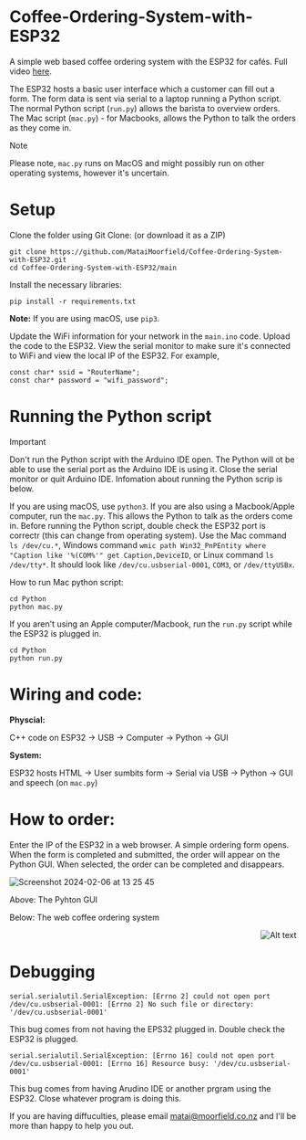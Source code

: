 # Coffee-Ordering-System-with-ESP32
A simple web based coffee ordering system with the ESP32 for cafés. Full video [here](https://www.youtube.com/watch?v=jhMNulLlHCo). 

The ESP32 hosts a basic user interface which a customer can fill out a form. The form data is sent via serial to a laptop running a Python script. The normal Python script (```run.py```) allows the barista to overview orders. The Mac script (```mac.py```) - for Macbooks, allows the Python to talk the orders as they come in. 

> [!NOTE]
> Please note, ```mac.py``` runs on MacOS and might possibly run on other operating systems, however it's uncertain.

# Setup

Clone the folder using Git Clone: (or download it as a ZIP)
```
git clone https://github.com/MataiMoorfield/Coffee-Ordering-System-with-ESP32.git
cd Coffee-Ordering-System-with-ESP32/main
```
Install the necessary libraries:
```
pip install -r requirements.txt
```
**Note:** If you are using macOS, use ```pip3```.

Update the WiFi information for your network in the ```main.ino``` code. Upload the code to the ESP32. View the serial monitor to make sure it's connected to WiFi and view the local IP of the ESP32. For example, 
```
const char* ssid = "RouterName";
const char* password = "wifi_password";
```
# Running the Python script
> [!IMPORTANT]
> Don't run the Python script with the Arduino IDE open. The Python will ot be able to use the serial port as the Arduino IDE is using it. Close the serial monitor or quit Arduino IDE. Infomation about running the Python scrip is below.

If you are using macOS, use ```python3```. If you are also using a Macbook/Apple computer, run the ```mac.py```. This allows the Python to talk as the orders come in. Before running the Python script, double check the ESP32 port is correctr (this can change from operating system). Use the Mac command ```ls /dev/cu.*```, Windows command ```wmic path Win32_PnPEntity where "Caption like '%(COM%'" get Caption,DeviceID```, or Linux command ```ls /dev/tty*```. It should look like ```/dev/cu.usbserial-0001```, ```COM3```, or ```/dev/ttyUSBx```.

How to run Mac python script:
```
cd Python
python mac.py
```

If you aren't using an Apple computer/Macbook, run the `run.py` script while the ESP32 is plugged in.
```
cd Python
python run.py
```

# Wiring and code:
**Physcial:**

C++ code on ESP32 → USB → Computer → Python → GUI

**System:**

ESP32 hosts HTML → User sumbits form → Serial via USB → Python → GUI and speech (on ```mac.py```)

# How to order:
Enter the IP of the ESP32 in a web browser. A simple ordering form opens. When the form is completed and submitted, the order will appear on the Python GUI. When selected, the order can be completed and disappears.

![Screenshot 2024-02-06 at 13 25 45](https://github.com/MataiMoorfield/Coffee-Ordering-System-with-ESP32/assets/138086469/8d18f029-6507-4e84-b749-aecffd2eb4bd)

Above: The Pyhton GUI

Below: The web coffee ordering system

<div style="text-align: right">
  <img src="https://github.com/MataiMoorfield/Coffee-Ordering-System-with-ESP32/assets/138086469/063af052-8572-46fd-9aae-6a818656e237" alt="Alt text">
</div>

# Debugging
```
serial.serialutil.SerialException: [Errno 2] could not open port /dev/cu.usbserial-0001: [Errno 2] No such file or directory: '/dev/cu.usbserial-0001'
```
This bug comes from not having the EPS32 plugged in. Double check the ESP32 is plugged.

```
serial.serialutil.SerialException: [Errno 16] could not open port /dev/cu.usbserial-0001: [Errno 16] Resource busy: '/dev/cu.usbserial-0001'
```
This bug comes from having Arudino IDE or another prgram using the ESP32. Close whatever program is doing this.

If you are having diffuculties, please email [matai@moorfield.co.nz](mailto:matai@moorfield.co.nz) and I'll be more than happy to help you out.
